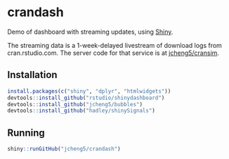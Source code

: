 # crandash

Demo of dashboard with streaming updates, using [Shiny](http://shiny.rstudio.com).

The streaming data is a 1-week-delayed livestream of download logs from cran.rstudio.com. The server code for that service is at [jcheng5/cransim](https://github.com/jcheng5/cransim).

## Installation

```r
install.packages(c("shiny", "dplyr", "htmlwidgets"))
devtools::install_github("rstudio/shinydashboard")
devtools::install_github("jcheng5/bubbles")
devtools::install_github("hadley/shinySignals")
```

## Running

```r
shiny::runGitHub("jcheng5/crandash")
```
